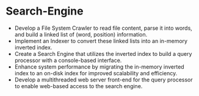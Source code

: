 # Search-Engine

  - Develop a File System Crawler to read file content, parse it into words, and build a linked list of (word, position) information.
  - Implement an Indexer to convert these linked lists into an in-memory inverted index.
  - Create a Search Engine that utilizes the inverted index to build a query processor with a console-based interface.
  - Enhance system performance by migrating the in-memory inverted index to an on-disk index for improved scalability and efficiency.
  - Develop a multithreaded web server front-end for the query processor to enable web-based access to the search engine.
